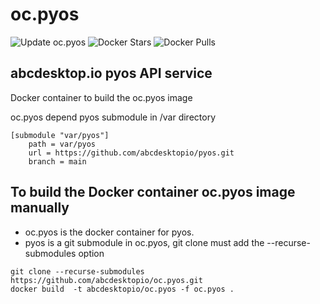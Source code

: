 # oc.pyos

![Update oc.pyos](https://github.com/abcdesktopio/oc.pyos/workflows/Update%20oc.pyos/badge.svg)
![Docker Stars](https://img.shields.io/docker/stars/abcdesktopio/oc.pyos.svg)
![Docker Pulls](https://img.shields.io/docker/pulls/abcdesktopio/oc.pyos.svg)

## abcdesktop.io pyos API service

Docker container to build the oc.pyos image

oc.pyos depend pyos submodule in /var directory 

```
[submodule "var/pyos"]
	path = var/pyos
	url = https://github.com/abcdesktopio/pyos.git
	branch = main
```

## To build the Docker container oc.pyos image manually

* oc.pyos is the docker container for pyos.
* pyos is a git submodule in oc.pyos, git clone must add the --recurse-submodules option

```
git clone --recurse-submodules https://github.com/abcdesktopio/oc.pyos.git
docker build  -t abcdesktopio/oc.pyos -f oc.pyos .
```

